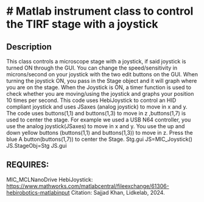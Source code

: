 # # Matlab instrument class to control the TIRF stage with a joystick
## Description
This class controls a microscope stage with a joystick, if said joystick
is turned ON through the GUI. You can change the speed/sensitivity in microns/second
on your joystick with the two edit buttons on the GUI. When turning the
joystick ON, you pass in the Stage object and it will graph where you
are on the stage. When the Joystick is ON, a timer function is used
to check whether you are moving/using the joystick and graphs your position
10 times per second.   This code uses HebiJoystick to control an HID compliant
joystick and uses JSaxes (analog joystick) to move in x and y.  The code uses
buttons(1,1) and buttons(1,3) to move in z ,buttons(1,7) is used to center the stage.
For example we used a USB N64 controller, you use the analog
joystick(JSaxes) to move in x and y.
You use the up and down yellow buttons (buttons(1,1) and buttons(1,3)) to
move in z. Press the blue A button(buttons(1,7)) to center the Stage.
Stg.gui
JS=MIC_Joystick()
JS.StageObj=Stg
JS.gui
## REQUIRES:
MIC_MCLNanoDrive
HebiJoystick: https://www.mathworks.com/matlabcentral/fileexchange/61306-hebirobotics-matlabinput
Citation: Sajjad Khan, Lidkelab, 2024.
